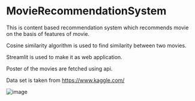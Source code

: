 # MovieRecommendationSystem

This is content based recommendation system which recommends movie on the basis of features of movie.

Cosine similarity algorithm is used to  find similarity between two movies.

Streamlit is used  to make it as web application.

Poster of the movies are fetched using api.

Data set is taken from https://www.kaggle.com/

![image](https://user-images.githubusercontent.com/87298268/206420991-9ba69c2f-d824-4642-bc1b-629ded1f11eb.png)

